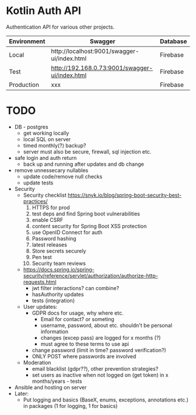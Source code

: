# Kotlin Auth API

Authentication API for various other projects.

| Environment | Swagger                                        | Database |
|-------------|------------------------------------------------|----------|
| Local       | http://localhost:9001/swagger-ui/index.html    | Firebase |
| Test        | http://192.168.0.73:9001/swagger-ui/index.html | Firebase |
| Production  | xxx                                            | Firebase |

# TODO

- DB - postgres
  - get working locally
  - local SQL on server 
  - timed monthly(?) backup?
  - server must also be secure, firewall, sql injection etc.
- safe login and auth return
  - back up and running after updates and db change
- remove unnessecary nullables
  - update code/remove null checks
  - update tests
- Security
    - Security checklist https://snyk.io/blog/spring-boot-security-best-practices/
      1. HTTPS for prod
      2. test deps and find Spring boot vulnerabilities
      3. enable CSRF
      4. content security for Spring Boot XSS protection
      5. use OpenID Connect for auth
      6. Password hashing
      7. latest releases
      8. Store secrets securely
      9. Pen test
      10. Security team reviews
    - https://docs.spring.io/spring-security/reference/servlet/authorization/authorize-http-requests.html
      - jwt filter interactions? can combine?
      - hasAuthority updates
      - tests (integration)
    - User updates:
        - GDPR docs for usage, why where etc.
          - Email for contact? or someting
          - username, password, about etc. shouldn't be personal information
          - changes (excep pass) are logged for x months (?)
          - must agree to these terms to use api
        - change password (limit in time? password verification?)
        - ONLY POST where passwords are involved
    - Moderation
        - email blacklist (gdpr??), other prevention strategies?
        - set users as inactive when not logged on (get token) in x months/years - tests
- Ansible and hosting on server
- Later:
  - Put logging and basics (BaseX, enums, exceptions, annotations etc.) in packages (1 for logging, 1 for basics)